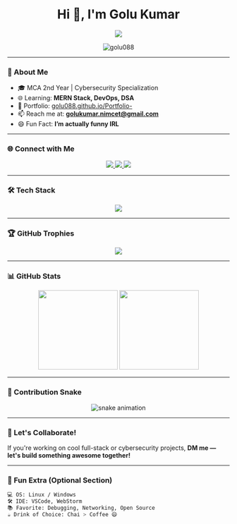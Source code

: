 <h1 align="center">Hi 👋, I'm Golu Kumar</h1>

<p align="center">
  <a href="https://github.com/golu088">
    <img src="https://readme-typing-svg.demolab.com/?lines=Full%20Stack%20Developer;Cybersecurity%20Enthusiast;DevOps%20Learner;MCA%20Student&center=true&width=500&height=45&font=Fira%20Code&pause=1000&color=F75C7E&vCenter=true" />
  </a>
</p>

<p align="center">
  <img src="https://komarev.com/ghpvc/?username=golu088&label=Profile%20views&color=0e75b6&style=flat" alt="golu088" />
</p>

---

### 🌱 About Me

- 🎓 MCA 2nd Year | Cybersecurity Specialization  
- 🌐 Learning: **MERN Stack, DevOps, DSA**  
- 💼 Portfolio: [golu088.github.io/Portfolio-](https://golu088.github.io/Portfolio-/)  
- 📫 Reach me at: **golukumar.nimcet@gmail.com**  
- 😄 Fun Fact: **I’m actually funny IRL**

---

### 🌐 Connect with Me

<p align="center">
  <a href="https://linkedin.com/in/golukumar09" target="_blank">
    <img src="https://img.shields.io/badge/-LinkedIn-blue?style=for-the-badge&logo=linkedin&logoColor=white" />
  </a>
  <a href="mailto:golukumar.nimcet@gmail.com">
    <img src="https://img.shields.io/badge/-Email-c14438?style=for-the-badge&logo=gmail&logoColor=white" />
  </a>
  <a href="https://golu088.github.io/Portfolio-/">
    <img src="https://img.shields.io/badge/-Portfolio-black?style=for-the-badge&logo=github&logoColor=white" />
  </a>
</p>

---

### 🛠️ Tech Stack

<p align="center">
  <img src="https://skillicons.dev/icons?i=html,css,js,react,nodejs,express,mongodb,mysql,docker,linux,git,github,cpp,c,oracle" />
</p>

---

### 🏆 GitHub Trophies

<p align="center">
  <img src="https://github-profile-trophy.vercel.app/?username=golu088&theme=radical&no-frame=true&no-bg=true&margin-w=4" />
</p>

---

### 📊 GitHub Stats

<p align="center">
  <img src="https://github-readme-stats.vercel.app/api?username=golu088&show_icons=true&theme=radical" height="180" />
  <img src="https://github-readme-stats.vercel.app/api/top-langs/?username=golu088&layout=compact&theme=tokyonight" height="180"/>
</p>

---

### 🐍 Contribution Snake

<p align="center">
  <img src="https://raw.githubusercontent.com/golu088/golu088/output/github-contribution-grid-snake.svg" alt="snake animation" />
</p>

---

### 🤝 Let's Collaborate!

If you're working on cool full-stack or cybersecurity projects, **DM me — let's build something awesome together!**

---

### 🧠 Fun Extra (Optional Section)

```bash
💻 OS: Linux / Windows
🛠️ IDE: VSCode, WebStorm
📚 Favorite: Debugging, Networking, Open Source
☕ Drink of Choice: Chai > Coffee 😄
